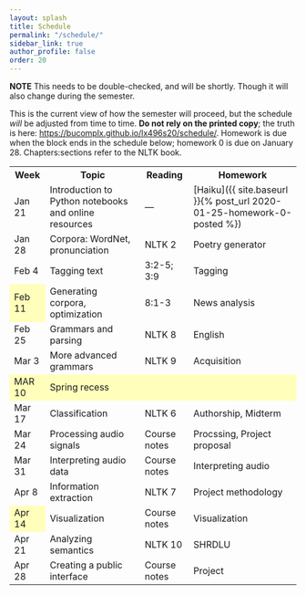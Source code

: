 ```yaml
---
layout: splash
title: Schedule
permalink: "/schedule/"
sidebar_link: true
author_profile: false
order: 20
---
```


**NOTE** This needs to be double-checked, and will be shortly.
Though it will also change during the semester.


This is the current view of how the semester will proceed, but the schedule *will* be adjusted from time to time.
**Do not rely on the printed copy**; the truth is here:
<https://bucomplx.github.io/lx496s20/schedule/>.
Homework is due when the block ends in the schedule below; homework 0 is due on January 28.
Chapters:sections refer to the NLTK book.

<table>
    <tr>
<th>Week</th>
<th>Topic</th>
<th>Reading</th>
<th>Homework</th>
    </tr>
    <tr>
<td>Jan 21</td>
<td>Introduction to Python notebooks and online resources</td>
<td rowspan="1">&mdash;</td>
<td  markdown="1">
[Haiku]({{ site.baseurl }}{% post_url 2020-01-25-homework-0-posted %})
</td>
    </tr>
    <tr>
<td>Jan 28</td>
<td rowspan="1" markdown="1">
Corpora: WordNet, pronunciation
</td>
<td rowspan="1">NLTK 2</td>
<td markdown="1">
Poetry generator
</td>
    </tr>
    <tr>
<td>Feb 4</td>
<td rowspan="1" markdown="1">
Tagging text
</td>
<td rowspan="1">3:2-5; 3:9</td>
<td markdown="1">
Tagging
</td>
    </tr>
    <tr>
<td colspan="1" style="background-color: #ffb;">Feb 11</td>
<td rowspan="1" markdown="1">
Generating corpora, optimization
</td>
<td rowspan="1">8:1-3</td>
<td markdown="1">
News analysis
</td>
    </tr>
    <tr>
<td>Feb 25</td>
<td rowspan="1" markdown="1">
Grammars and parsing
</td>
<td>NLTK 8</td>
<td rowspan="1" markdown="1">
English
</td>
    </tr>
    <tr>
<td>Mar 3</td>
<td rowspan="1" markdown="1">
More advanced grammars
</td>
<td>NLTK 9</td>
<td>
Acquisition
</td>
    </tr>
    <tr>
<td colspan="1" style="background-color: #ffb;">MAR 10</td>
<td rowspan="1" style="background-color: #ffb;">Spring recess</td>
<td colspan="1" style="background-color: #ffb;"></td>
<td colspan="1" style="background-color: #ffb;"></td>
    </tr>
    <tr>
<td>Mar 17</td>
<td rowspan="1" markdown="1">
Classification
</td>
<td>NLTK 6</td>
<td rowspan="1" markdown="1">
Authorship, Midterm
</td>
    </tr>
    <tr>
<td>Mar 24</td>
<td rowspan="1" markdown="1">
Processing audio signals
</td>
<td>Course notes</td>
<td markdown="1">
Procssing, Project proposal
</td>
    </tr>
    <tr>
<td>Mar 31</td>
<td rowspan="1" markdown="1">
Interpreting audio data
</td>
<td>Course notes</td>
<td markdown="1">
Interpreting audio
</td>
    </tr>
    <tr>
<td>Apr 8</td>
<td>
Information extraction
</td>
<td>NLTK 7</td>
<td markdown="1">
Project methodology
</td>
    </tr>
    <tr>
<td colspan="1" style="background-color: #ffb;">Apr 14</td>
<td rowspan="1">
Visualization
</td>
<td>Course notes</td>
<td markdown="1">
Visualization
</td>
    </tr>
    <tr>
<td>Apr 21</td>
<td  markdown="1">
Analyzing semantics
</td>
<td>NLTK 10</td>
<td markdown="1">
SHRDLU
</td>
    </tr>
    <tr>
<td>Apr 28</td>
<td>Creating a public interface</td>
<td>Course notes</td>
<td colspan="1">
Project
</td>
    </tr>
</table>
